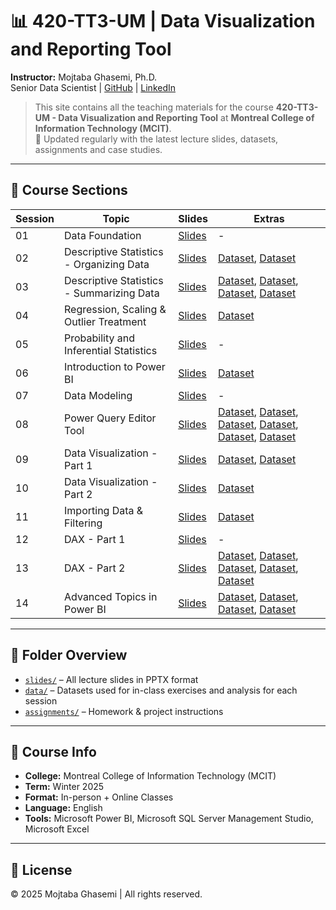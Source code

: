 # 📊 420-TT3-UM | Data Visualization and Reporting Tool

**Instructor:** Mojtaba Ghasemi, Ph.D.  
Senior Data Scientist | [GitHub](https://github.com/MJTGhasemi) | [LinkedIn](https://ca.linkedin.com/in/mojtabaghasemi/)

> This site contains all the teaching materials for the course **420-TT3-UM - Data Visualization and Reporting Tool** at **Montreal College of Information Technology (MCIT)**.  
> 📅 Updated regularly with the latest lecture slides, datasets, assignments and case studies.

---

## 📁 Course Sections

| Session | Topic                                     | Slides                                                             | Extras                                                                                                            |
|---------|-------------------------------------------|--------------------------------------------------------------------|-------------------------------------------------------------------------------------------------------------------|
| 01      | Data Foundation                           | [Slides](Sessions/Session_01/01_DataVisualization.pptx)            | -                                                                                                                 |
| 02      | Descriptive Statistics - Organizing Data  | [Slides](Sessions/Session_02/02_DataVisualization.pptx)            | [Dataset](Sessions/Session_02/Dataset/Data_processing_example.xlsx), [Dataset](Sessions/Session_02/Dataset/Employee_Salary_Ex.xlsx) |
| 03      | Descriptive Statistics - Summarizing Data | [Slides](Sessions/Session_03/03_DataVisualization.pptx)            | [Dataset](Sessions/Session_03/Dataset/Employee_Salary_Ex.xlsx), [Dataset](Sessions/Session_03/Dataset/Example_solutions.xlsx), [Dataset](Sessions/Session_03/Dataset/Example.docx), [Dataset](Sessions/Session_03/Dataset/Solution_2_of_examples.xlsx) |
| 04      | Regression, Scaling & Outlier Treatment   | [Slides](Sessions/Session_04/04_DataVisualization.pptx)            | [Dataset](Sessions/Session_04/Dataset/Employee_Salary_Ex.xlsx)                                                   |
| 05      | Probability and Inferential Statistics    | [Slides](Sessions/Session_05/05_DataVisualization.pptx)            | -                                                                                                                 |
| 06      | Introduction to Power BI                  | [Slides](Sessions/Session_06/06_DataVisualization.pptx)            | [Dataset](Sessions/Session_06/Dataset/BoxPlot_outlier_example.xlsx)                                              |
| 07      | Data Modeling                             | [Slides](Sessions/Session_07/07_DataVisualization.pptx)            | -                                                                                                                 |
| 08      | Power Query Editor Tool                   | [Slides](Sessions/Session_08/08_DataVisualization.pptx)            | [Dataset](Sessions/Session_08/Dataset/DimCity.csv), [Dataset](Sessions/Session_08/Dataset/DimCustomer.csv), [Dataset](Sessions/Session_08/Dataset/DimDate.csv), [Dataset](Sessions/Session_08/Dataset/DimEmployee.xlsx), [Dataset](Sessions/Session_08/Dataset/DimStockItem.csv), [Dataset](Sessions/Session_08/Dataset/FactSale.csv) |
| 09      | Data Visualization - Part 1               | [Slides](Sessions/Session_09/09_10_11_DataVisualization.pptx)      | [Dataset](Sessions/Session_09/Dataset/Country_Population_by_Year.xlsx), [Dataset](Sessions/Session_09/Dataset/In-Class_Exercise_Country_Population_by_Year.docx) |
| 10      | Data Visualization - Part 2               | [Slides](Sessions/Session_10/09_10_11_DataVisualization.pptx)      | [Dataset](Sessions/Session_10/Dataset/Query.txt)                                                                 |
| 11      | Importing Data & Filtering                | [Slides](Sessions/Session_11/09_10_11_DataVisualization.pptx)      | [Dataset](Sessions/Session_11/Dataset/HistoricalQuotes.csv)                                                      |
| 12      | DAX - Part 1                              | [Slides](Sessions/Session_12/12_DataVisualization.pptx)            | -                                                                                                                 |
| 13      | DAX - Part 2                              | [Slides](Sessions/Session_13/13_DataVisualization.pptx)            | [Dataset](Sessions/Session_13/Dataset/DimAccount.csv), [Dataset](Sessions/Session_13/Dataset/DimEntity.csv), [Dataset](Sessions/Session_13/Dataset/DimProductCategory.csv), [Dataset](Sessions/Session_13/Dataset/DimScenario.csv), [Dataset](Sessions/Session_13/Dataset/FactStrategyPlan.xlsx) |
| 14      | Advanced Topics in Power BI               | [Slides](Sessions/Session_14/14_DataVisualization.pptx)            | [Dataset](Sessions/Session_14/Dataset/CrownSales.csv), [Dataset](Sessions/Session_14/Dataset/Healthcare_Metadata.xlsx), [Dataset](Sessions/Session_14/Dataset/hospital_inpatient_discharges_totalhipreplacement.csv), [Dataset](Sessions/Session_14/Dataset/Visualization_Dictionary.pdf) |


---

## 📂 Folder Overview

- [`slides/`](./Sessions/) – All lecture slides in PPTX format  
- [`data/`](./Sessions/Session_02/Dataset) – Datasets used for in-class exercises and analysis for each session
- [`assignments/`](./Assignments/) – Homework & project instructions  

---

## 📌 Course Info

- **College:** Montreal College of Information Technology (MCIT)  
- **Term:** Winter 2025  
- **Format:** In-person + Online Classes 
- **Language:** English  
- **Tools:** Microsoft Power BI, Microsoft SQL Server Management Studio, Microsoft Excel

---

## 📝 License

© 2025 Mojtaba Ghasemi | All rights reserved. 

